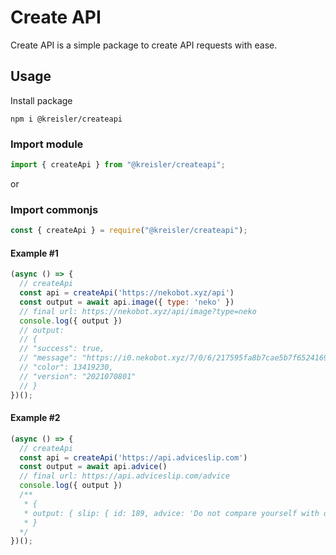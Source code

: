 # Create API

Create API is a simple package to create API requests with ease.

## Usage

Install package

```node
npm i @kreisler/createapi
```

### Import module

```mjs
import { createApi } from "@kreisler/createapi";
```

or

### Import commonjs

```cjs
const { createApi } = require("@kreisler/createapi");
```

#### Example #1

```js
(async () => {
  // createApi
  const api = createApi('https://nekobot.xyz/api')
  const output = await api.image({ type: 'neko' })
  // final url: https://nekobot.xyz/api/image?type=neko
  console.log({ output })
  // output: 
  // {
  // "success": true,
  // "message": "https://i0.nekobot.xyz/7/0/6/217595fa8b7cae5b7f6524169230c.png",
  // "color": 13419230,
  // "version": "2021070801"
  // }
})();
```

#### Example #2

```js
(async () => {
  // createApi
  const api = createApi('https://api.adviceslip.com')
  const output = await api.advice()
  // final url: https://api.adviceslip.com/advice
  console.log({ output })
  /**
   * {
   * output: { slip: { id: 189, advice: 'Do not compare yourself with others.' } }
   * }
  */
})();
```
